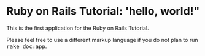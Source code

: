 # Ruby on Rails Tutorial: 'hello, world!"

This is the first application for the Ruby on Rails Tutorial.

Please feel free to use a different markup language if you do not plan to run
<tt>rake doc:app</tt>.
